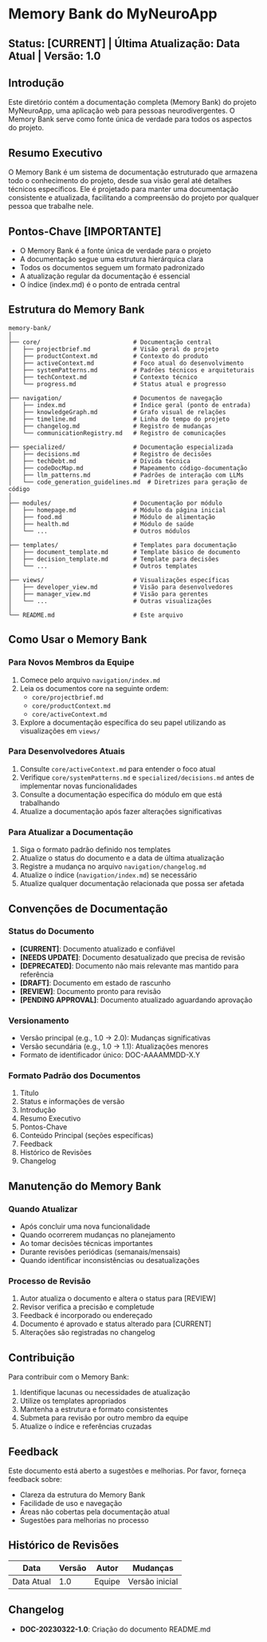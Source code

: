 # Memory Bank do MyNeuroApp

## Status: [CURRENT] | Última Atualização: Data Atual | Versão: 1.0

## Introdução
Este diretório contém a documentação completa (Memory Bank) do projeto MyNeuroApp, uma aplicação web para pessoas neurodivergentes. O Memory Bank serve como fonte única de verdade para todos os aspectos do projeto.

## Resumo Executivo
O Memory Bank é um sistema de documentação estruturado que armazena todo o conhecimento do projeto, desde sua visão geral até detalhes técnicos específicos. Ele é projetado para manter uma documentação consistente e atualizada, facilitando a compreensão do projeto por qualquer pessoa que trabalhe nele.

## Pontos-Chave [IMPORTANTE]
- O Memory Bank é a fonte única de verdade para o projeto
- A documentação segue uma estrutura hierárquica clara
- Todos os documentos seguem um formato padronizado
- A atualização regular da documentação é essencial
- O índice (index.md) é o ponto de entrada central

## Estrutura do Memory Bank

```
memory-bank/
│
├── core/                          # Documentação central
│   ├── projectbrief.md            # Visão geral do projeto
│   ├── productContext.md          # Contexto do produto
│   ├── activeContext.md           # Foco atual do desenvolvimento
│   ├── systemPatterns.md          # Padrões técnicos e arquiteturais
│   ├── techContext.md             # Contexto técnico
│   └── progress.md                # Status atual e progresso
│
├── navigation/                    # Documentos de navegação
│   ├── index.md                   # Índice geral (ponto de entrada)
│   ├── knowledgeGraph.md          # Grafo visual de relações
│   ├── timeline.md                # Linha do tempo do projeto
│   ├── changelog.md               # Registro de mudanças
│   └── communicationRegistry.md   # Registro de comunicações
│
├── specialized/                   # Documentação especializada
│   ├── decisions.md               # Registro de decisões
│   ├── techDebt.md                # Dívida técnica
│   ├── codeDocMap.md              # Mapeamento código-documentação
│   ├── llm_patterns.md            # Padrões de interação com LLMs
│   └── code_generation_guidelines.md  # Diretrizes para geração de código
│
├── modules/                       # Documentação por módulo
│   ├── homepage.md                # Módulo da página inicial
│   ├── food.md                    # Módulo de alimentação
│   ├── health.md                  # Módulo de saúde
│   └── ...                        # Outros módulos
│
├── templates/                     # Templates para documentação
│   ├── document_template.md       # Template básico de documento
│   ├── decision_template.md       # Template para decisões
│   └── ...                        # Outros templates
│
├── views/                         # Visualizações específicas
│   ├── developer_view.md          # Visão para desenvolvedores
│   ├── manager_view.md            # Visão para gerentes
│   └── ...                        # Outras visualizações
│
└── README.md                      # Este arquivo
```

## Como Usar o Memory Bank

### Para Novos Membros da Equipe
1. Comece pelo arquivo `navigation/index.md`
2. Leia os documentos core na seguinte ordem:
   - `core/projectbrief.md`
   - `core/productContext.md`
   - `core/activeContext.md`
3. Explore a documentação específica do seu papel utilizando as visualizações em `views/`

### Para Desenvolvedores Atuais
1. Consulte `core/activeContext.md` para entender o foco atual
2. Verifique `core/systemPatterns.md` e `specialized/decisions.md` antes de implementar novas funcionalidades
3. Consulte a documentação específica do módulo em que está trabalhando
4. Atualize a documentação após fazer alterações significativas

### Para Atualizar a Documentação
1. Siga o formato padrão definido nos templates
2. Atualize o status do documento e a data de última atualização
3. Registre a mudança no arquivo `navigation/changelog.md`
4. Atualize o índice (`navigation/index.md`) se necessário
5. Atualize qualquer documentação relacionada que possa ser afetada

## Convenções de Documentação

### Status do Documento
- **[CURRENT]**: Documento atualizado e confiável
- **[NEEDS UPDATE]**: Documento desatualizado que precisa de revisão
- **[DEPRECATED]**: Documento não mais relevante mas mantido para referência
- **[DRAFT]**: Documento em estado de rascunho
- **[REVIEW]**: Documento pronto para revisão
- **[PENDING APPROVAL]**: Documento atualizado aguardando aprovação

### Versionamento
- Versão principal (e.g., 1.0 → 2.0): Mudanças significativas
- Versão secundária (e.g., 1.0 → 1.1): Atualizações menores
- Formato de identificador único: DOC-AAAAMMDD-X.Y

### Formato Padrão dos Documentos
1. Título
2. Status e informações de versão
3. Introdução
4. Resumo Executivo
5. Pontos-Chave
6. Conteúdo Principal (seções específicas)
7. Feedback
8. Histórico de Revisões
9. Changelog

## Manutenção do Memory Bank

### Quando Atualizar
- Após concluir uma nova funcionalidade
- Quando ocorrerem mudanças no planejamento
- Ao tomar decisões técnicas importantes
- Durante revisões periódicas (semanais/mensais)
- Quando identificar inconsistências ou desatualizações

### Processo de Revisão
1. Autor atualiza o documento e altera o status para [REVIEW]
2. Revisor verifica a precisão e completude
3. Feedback é incorporado ou endereçado
4. Documento é aprovado e status alterado para [CURRENT]
5. Alterações são registradas no changelog

## Contribuição

Para contribuir com o Memory Bank:
1. Identifique lacunas ou necessidades de atualização
2. Utilize os templates apropriados
3. Mantenha a estrutura e formato consistentes
4. Submeta para revisão por outro membro da equipe
5. Atualize o índice e referências cruzadas

## Feedback

Este documento está aberto a sugestões e melhorias. Por favor, forneça feedback sobre:
- Clareza da estrutura do Memory Bank
- Facilidade de uso e navegação
- Áreas não cobertas pela documentação atual
- Sugestões para melhorias no processo

## Histórico de Revisões

| Data | Versão | Autor | Mudanças |
|------|--------|-------|----------|
| Data Atual | 1.0 | Equipe | Versão inicial |

## Changelog

- **DOC-20230322-1.0**: Criação do documento README.md 